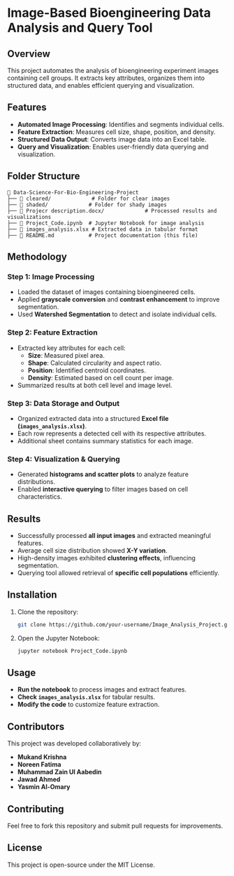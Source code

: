 # Image-Based Bioengineering Data Analysis and Query Tool

## Overview
This project automates the analysis of bioengineering experiment images containing cell groups. It extracts key attributes, organizes them into structured data, and enables efficient querying and visualization.

## Features
- **Automated Image Processing**: Identifies and segments individual cells.
- **Feature Extraction**: Measures cell size, shape, position, and density.
- **Structured Data Output**: Converts image data into an Excel table.
- **Query and Visualization**: Enables user-friendly data querying and visualization.

## Folder Structure
```
📂 Data-Science-For-Bio-Engineering-Project
├── 📂 cleared/             # Folder for clear images
├── 📂 shaded/             # Folder for shady images
├── 📂 Projecr description.docx/             # Processed results and visualizations
├── 📜 Project_Code.ipynb  # Jupyter Notebook for image analysis
├── 📜 images_analysis.xlsx # Extracted data in tabular format
├── 📜 README.md           # Project documentation (this file)
```

## Methodology
### Step 1: Image Processing
- Loaded the dataset of images containing bioengineered cells.
- Applied **grayscale conversion** and **contrast enhancement** to improve segmentation.
- Used **Watershed Segmentation** to detect and isolate individual cells.

### Step 2: Feature Extraction
- Extracted key attributes for each cell:
  - **Size**: Measured pixel area.
  - **Shape**: Calculated circularity and aspect ratio.
  - **Position**: Identified centroid coordinates.
  - **Density**: Estimated based on cell count per image.
- Summarized results at both cell level and image level.

### Step 3: Data Storage and Output
- Organized extracted data into a structured **Excel file (`images_analysis.xlsx`)**.
- Each row represents a detected cell with its respective attributes.
- Additional sheet contains summary statistics for each image.

### Step 4: Visualization & Querying
- Generated **histograms and scatter plots** to analyze feature distributions.
- Enabled **interactive querying** to filter images based on cell characteristics.

## Results
- Successfully processed **all input images** and extracted meaningful features.
- Average cell size distribution showed **X-Y variation**.
- High-density images exhibited **clustering effects**, influencing segmentation.
- Querying tool allowed retrieval of **specific cell populations** efficiently.

## Installation
1. Clone the repository:
   ```bash
   git clone https://github.com/your-username/Image_Analysis_Project.git
   ```
2. Open the Jupyter Notebook:
   ```bash
   jupyter notebook Project_Code.ipynb
   ```

## Usage
- **Run the notebook** to process images and extract features.
- **Check `images_analysis.xlsx`** for tabular results.
- **Modify the code** to customize feature extraction.

## Contributors
This project was developed collaboratively by:
- **Mukand Krishna**
- **Noreen Fatima**
- **Muhammad Zain Ul Aabedin**
- **Jawad Ahmed**
- **Yasmin Al-Omary**

## Contributing
Feel free to fork this repository and submit pull requests for improvements.

## License
This project is open-source under the MIT License.
